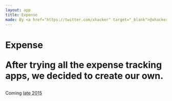 ```yaml
---
layout: app
title: Expense
made: By <a href="https://twitter.com/xhacker" target="_blank">@xhacker</a> and <a href="https://twitter.com/aquarhead" target="_blank">@aquarhead</a>
---
```


<style type="text/css">
#expense-icon {
  background-image: url('/images/expense.png');
}
</style>

<h1>
    <p class="main">Expense</p>
    <p class="sub">After trying all the expense tracking apps, we decided to create our own.</p>
</h1>

<div id="iOS" class="app">
    <div id="expense-icon" class="ios7-style-icon"></div>
</div>
<p class="coming">Coming <abbr title="We hope so! 😂">late 2015</abbr></p>
<!-- <img src="/images/6s-frame.png" width="433" alt="iPhone 6s frame"> -->
